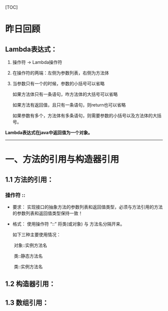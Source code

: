 [TOC]

# 昨日回顾

## Lambda表达式：

1. 操作符	-> Lambda操作符

2. 在操作符的两端：左侧为参数列表，右侧为方法体

3. 当参数只有一个的时候，参数的小括号可以省略

   如果方法体只有一条语句，咋方法体的大括号可以省略

   如果方法有返回值，且只有一条语句，则return也可以省略

   如果参数有多个，方法体有多条语句，则需要参数的小括号以及方法体的大括号。

**Lambda表达式在java中返回值为一个对象。**

------

# 一、方法的引用与构造器引用

## 1.1 方法的引用：

### 操作符	::

- 要求： 实现接口的抽象方法的参数列表和返回值类型，必须与方法引用的方法的参数列表和返回值类型保持一致！

- 格式： 使用操作符 “::” 将类(或对象) 与 方法名分隔开来。

  如下三种主要使用情况：

  ​	对象::实例方法名

  ​	类::静态方法名

  ​	类::实例方法名



## 1.2 构造器引用：





## 1.3 数组引用：